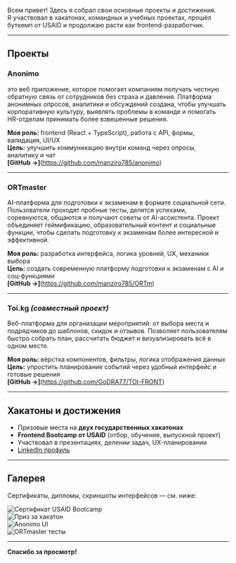 Всем привет!
Здесь я собрал свои основные проекты и достижения.  
Я участвовал в хакатонах, командных и учебных проектах, прошёл буткемп от USAID и продолжаю расти как frontend-разработчик.

---

## Проекты

### Anonimo
это веб приложение, которое помогает компаниям получать честную обратную связь от сотрудников без страха и давления. Платформа анонимных опросов, аналитики и обсуждений создана, чтобы улучшать корпоративную культуру, выявлять проблемы в команде и помогать HR-отделам принимать более взвешенные решения.   

 **Моя роль:** frontend (React + TypeScript), работа с API, формы, валидация, UI/UX  
 **Цель:** улучшить коммуникацию внутри команд через опросы, аналитику и чат  
 **[GitHub →]**(https://github.com/manziro785/anonimo)  

---

### ORTmaster
AI-платформа для подготовки к экзаменам в формате социальной сети. Пользователи проходят пробные тесты, делятся успехами, соревнуются, общаются и получают советы от AI-ассистента. Проект объединяет геймификацию, образовательный контент и социальные функции, чтобы сделать подготовку к экзаменам более интересной и эффективной.

  **Моя роль:** разработка интерфейса, логика уровней, UX, механики выбора   
  **Цель:** создать современную платформу подготовки к экзаменам с AI и соц-функциями   
  **[GitHub →]**(https://github.com/manziro785/ORTm)   


---

### Toi.kg *(совместный проект)*
Веб-платформа для организации мероприятий: от выбора места и подрядчиков до шаблонов, скидок и отзывов. Позволяет пользователям быстро собрать план, рассчитать бюджет и визуализировать всё в одном месте.   

  **Моя роль:** вёрстка компонентов, фильтры, логика отображения данных    
  **Цель:** упростить планирование событий через удобный интерфейс и готовые решения   
  **[GitHub →]**(https://github.com/GoDRA77/TOI-FRONT)   

---

## Хакатоны и достижения

-  Призовые места на **двух государственных хакатонах**
-  **Frontend Bootcamp от USAID** (отбор, обучение, выпускной проект)  
-  Участвовал в презентациях, делении задач, UX-планировании  
-  [LinkedIn профиль](https://www.linkedin.com/in/tilekmat-azhygulov-8655392a9/)

---

## Галерея

Сертификаты, дипломы, скриншоты интерфейсов — см. ниже:

![Сертификат USAID Bootcamp](./assets/usaid-bootcamp.jpg)  
![Приз за хакатон](./assets/hackathon-prize.jpg)  
![Anonimo UI](./assets/anonimo-ui.jpg)  
![ORTmaster тесты](./assets/ortmaster-preview.jpg)

---

**Спасибо за просмотр!**
